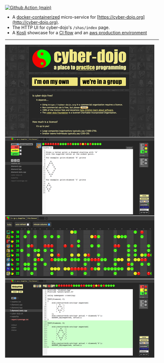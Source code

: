 [![Github Action (main)](https://github.com/cyber-dojo/shas/actions/workflows/main.yml/badge.svg)](https://github.com/cyber-dojo/shas/actions)

- A [docker-containerized](https://hub.docker.com/r/cyberdojo/shas/tags) micro-service for [https://cyber-dojo.org](http://cyber-dojo.org).
- The HTTP UI for cyber-dojo's `/shas/index` page.
- A [Kosli](https://www.kosli.com/) showcase for a [CI flow](https://app.kosli.com/cyber-dojo/flows/shas/artifacts/) and an [aws production environment](https://app.kosli.com/cyber-dojo/environments/aws-prod/snapshots/)

- - - -
![cyber-dojo.org home page](https://github.com/cyber-dojo/cyber-dojo/blob/master/shared/home_page_snapshot.png)
